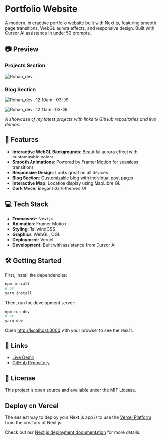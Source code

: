 # Portfolio Website

A modern, interactive portfolio website built with Next.js, featuring smooth page transitions, WebGL aurora effects, and responsive design. Built with Cursor AI assistance in under 50 prompts.

## 📷 Preview

### Projects Section
![Rohan_dev](https://github.com/user-attachments/assets/81901862-65b3-4fc8-befb-244c00b409e6)

### Blog Section
![Rohan_dev · 12 10am · 03-09](https://github.com/user-attachments/assets/5934ae4a-e2bf-49b3-b934-a35861d09879)

![Rohan_dev · 12 11am · 03-09](https://github.com/user-attachments/assets/92a0ba3f-7377-41b4-92a3-2f3da30fd735)

*A showcase of my latest projects with links to GitHub repositories and live demos.*

## 🚀 Features

- **Interactive WebGL Backgrounds**: Beautiful aurora effect with customizable colors
- **Smooth Animations**: Powered by Framer Motion for seamless transitions
- **Responsive Design**: Looks great on all devices
- **Blog Section**: Customizable blog with individual post pages
- **Interactive Map**: Location display using MapLibre GL
- **Dark Mode**: Elegant dark-themed UI

## 💻 Tech Stack

- **Framework**: Next.js
- **Animation**: Framer Motion
- **Styling**: TailwindCSS
- **Graphics**: WebGL, OGL
- **Deployment**: Vercel
- **Development**: Built with assistance from Cursor AI

## 🛠️ Getting Started

First, install the dependencies:

```bash
npm install
# or
yarn install
```

Then, run the development server:

```bash
npm run dev
# or
yarn dev
```

Open [http://localhost:3000](http://localhost:3000) with your browser to see the result.

## 🔗 Links

- [Live Demo](https://rohan.vercel.app)
- [GitHub Repository](https://github.com/rohanongithub/Portfolio-ft.cursor)

## 📝 License

This project is open source and available under the MIT License.

## Deploy on Vercel

The easiest way to deploy your Next.js app is to use the [Vercel Platform](https://vercel.com/new?utm_medium=default-template&filter=next.js&utm_source=create-next-app&utm_campaign=create-next-app-readme) from the creators of Next.js.

Check out our [Next.js deployment documentation](https://nextjs.org/docs/app/building-your-application/deploying) for more details.
